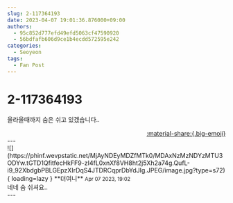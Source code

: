```yaml
---
slug: 2-117364193
date: 2023-04-07 19:01:36.876000+09:00
authors:
  - 95c852d777efd49efd5063cf47590920
  - 56bdfafb606d9ce1b4ecdd572595e242
categories:
  - Seoyeon
tags:
  - Fan Post
---
```


# 2-117364193

<div class="post-container" markdown="1">
<div class="content-container md-sidebar__scrollwrap" markdown="1">

올라올때까지 숨은 쉬고 있겠습니다..

</div>
</div>

<div style="text-align: right;" markdown="1">
<a href="https://weverse.io/fromis9/fanpost/2-117364193" style="text-align: right;">:material-share:{.big-emoji}</a>
</div>
---

<div class="comments-container md-sidebar__scrollwrap" markdown="1">
<div class="comment" markdown="1">
<div class='id-container' markdown="1">
![](https://phinf.wevpstatic.net/MjAyNDEyMDZfMTk0/MDAxNzMzNDYzMTU3ODYw.tGTD1QfitfecHkFF9-zI4fL0xnXf8VH8ht2j5Xh2a74g.QufL-i9_92XbdgbPBLGEpzXIrDqS4JTDRCqprDbYdJIg.JPEG/image.jpg?type=s72){ loading=lazy }
**<span class="artist">더여니</span>** <small>Apr 07 2023, 19:02</small><br>
</div>
<div class='comment-body' markdown="1">
네네 숨 쉬셔요..
</div>
</div>
</div>
---

